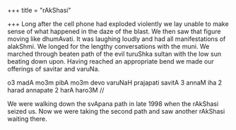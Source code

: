 +++
title = "rAkShasi"

+++
Long after the cell phone had exploded violently we lay unable to make
sense of what happened in the daze of the blast. We then saw that figure
moving like dhumAvati. It was laughing loudly and had all manifestations
of alakShmi. We longed for the lengthy conversations with the muni. We
marched through beaten path of the evil turuShka sultan with the low sun
beating down upon. Having reached an appropriate bend we made our
offerings of savitar and varuNa.

o3 madA mo3m pibA mo3m devo varuNaH prajapati savitA 3 annaM iha 2 harad
annapate 2 harA haro3M //

We were walking down the svApana path in late 1998 when the rAkShasi
seized us. Now we were taking the second path and saw another rAkShasi
waiting there.

